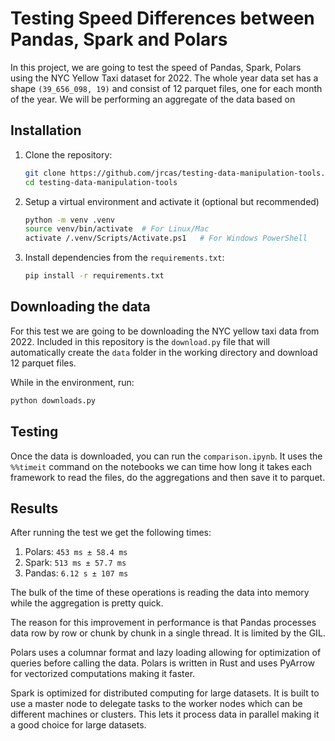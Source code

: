 # Testing Speed Differences between Pandas, Spark and Polars

In this project, we are going to test the speed of Pandas, Spark, Polars using the NYC Yellow Taxi dataset for 2022. The whole year data set has a shape `(39_656_098, 19)` and consist of 12 parquet files, one for each month of the year. We will be performing an aggregate of the data based on 

## Installation

1. Clone the repository:

   ```bash
   git clone https://github.com/jrcas/testing-data-manipulation-tools.git
   cd testing-data-manipulation-tools
    ```
2. Setup a virtual environment and activate it (optional but recommended)

    ```bash
    python -m venv .venv
    source venv/bin/activate  # For Linux/Mac
    activate /.venv/Scripts/Activate.ps1   # For Windows PowerShell
    ```

3. Install dependencies from the `requirements.txt`:

    ```bash
    pip install -r requirements.txt
    ```

## Downloading the data

For this test we are going to be downloading the NYC yellow taxi data from 2022. Included in this repository is the `download.py` file that will automatically create the `data` folder in the working directory and download 12 parquet files.

While in the environment, run:

```bash
python downloads.py
 ```

## Testing

Once the data is downloaded, you can run the `comparison.ipynb`. It uses the `%%timeit` command on the notebooks we can time how long it takes each framework to read the files, do the aggregations and then save it to parquet.

## Results

After running the test we get the following times:

1. Polars:   `453 ms ± 58.4 ms`
2. Spark:    `513 ms ± 57.7 ms`
3. Pandas:   `6.12 s ± 107 ms`

The bulk of the time of these operations is reading the data into memory while the aggregation is pretty quick. 

The reason for this improvement in performance is that Pandas processes data row by row or chunk by chunk in a single thread. It is limited by the GIL.

Polars uses a columnar format and lazy loading allowing for optimization of queries before calling the data. Polars is written in Rust and uses PyArrow for vectorized computations making it faster.

Spark is optimized for distributed computing for large datasets. It is built to use a master node to delegate tasks to the worker nodes which can be different machines or clusters. This lets it process data in parallel making it a good choice for large datasets.